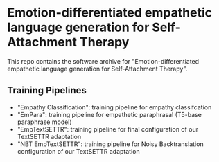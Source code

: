 # Emotion-differentiated empathetic language generation for Self-Attachment Therapy

This repo contains the software archive for "Emotion-differentiated empathetic language generation for Self-Attachment Therapy".

## Training Pipelines
- "Empathy Classification": training pipeline for empathy classifcation
- "EmPara": training pipeline for empathetic paraphrasal (T5-base paraphrase model)
- "EmpTextSETTR": training pipeline for final configuration of our TextSETTR adaptation
- "NBT EmpTextSETTR": training pipeline for Noisy Backtranslation configuration of our TextSETTR adaptation
